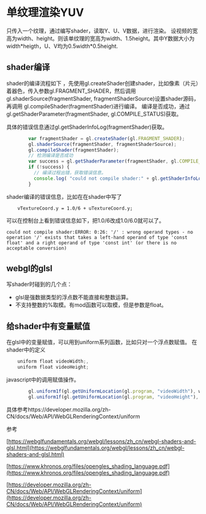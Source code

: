 # 单纹理渲染YUV
只传入一个纹理，通过编写shader，读取Y、U、V数据，进行渲染。
设视频的宽高为width、height。则该单纹理的宽高为width、1.5height。其中Y数据大小为width\*heigth，U、V均为0.5width\*0.5height.

## shader编译
shader的编译流程如下 ，先使用gl.createShader创建shader，比如像素（片元）着器色，传入参数gl.FRAGMENT_SHADER，然后调用gl.shaderSource(fragmentShader, fragmentShaderSource)设置shader源码，再调用  gl.compileShader(fragmentShader)进行编译。
编译是否成功，通过 gl.getShaderParameter(fragmentShader, gl.COMPILE_STATUS)获取。

具体的错误信息通过gl.getShaderInfoLog(fragmentShader)获取。
``` javascript
        var fragmentShader = gl.createShader(gl.FRAGMENT_SHADER);
        gl.shaderSource(fragmentShader, fragmentShaderSource);
        gl.compileShader(fragmentShader);
        // 检测编译是否成功
        var success = gl.getShaderParameter(fragmentShader, gl.COMPILE_STATUS);
        if (!success) {
          // 编译过程出错，获取错误信息。
          console.log( "could not compile shader:" + gl.getShaderInfoLog(fragmentShader));
        }
```

shader编译的错误信息，比如在在shader中写了
```
    vTextureCoord.y = 1.0/6 + uTextureCoord.y;
```
可以在控制台上看到错误信息如下，把1.0/6改成1.0/6.0就可以了。
```
could not compile shader:ERROR: 0:26: '/' : wrong operand types - no operation '/' exists that takes a left-hand operand of type 'const float' and a right operand of type 'const int' (or there is no acceptable conversion)
```
## webgl的glsl
写shader时碰到的几个点：
- glsl是强数据类型的浮点数不能直接和整数运算。
- 不支持整数的%取模。有mod函数可以取模，但是参数是float。
## 给shader中有变量赋值
在glsl中的变量赋值，可以用到uniform系列函数，比如只对一个浮点数赋值。
在shader中的定义
```javascript
    uniform float videoWidth;,
    uniform float videoHeight;
```
javascript中的调用赋值操作。
```javascript
        gl.uniform1f(gl.getUniformLocation(gl.program, "videoWidth"), width); //设置视频宽度到shader
        gl.uniform1f(gl.getUniformLocation(gl.program, "videoHeight"), height);//设置视频高度到shader
```
具体参考https://developer.mozilla.org/zh-CN/docs/Web/API/WebGLRenderingContext/uniform



参考

[https://webglfundamentals.org/webgl/lessons/zh_cn/webgl-shaders-and-glsl.html](https://webglfundamentals.org/webgl/lessons/zh_cn/webgl-shaders-and-glsl.html)

[https://www.khronos.org/files/opengles_shading_language.pdf](https://www.khronos.org/files/opengles_shading_language.pdf)

[https://developer.mozilla.org/zh-CN/docs/Web/API/WebGLRenderingContext/uniform](https://developer.mozilla.org/zh-CN/docs/Web/API/WebGLRenderingContext/uniform)
